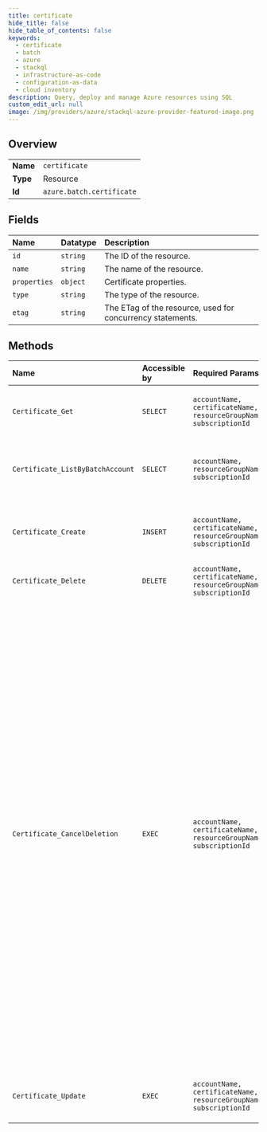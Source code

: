 ```yaml
---
title: certificate
hide_title: false
hide_table_of_contents: false
keywords:
  - certificate
  - batch
  - azure    
  - stackql
  - infrastructure-as-code
  - configuration-as-data
  - cloud inventory
description: Query, deploy and manage Azure resources using SQL
custom_edit_url: null
image: /img/providers/azure/stackql-azure-provider-featured-image.png
---
```

  
    

## Overview
<table><tbody>
<tr><td><b>Name</b></td><td><code>certificate</code></td></tr>
<tr><td><b>Type</b></td><td>Resource</td></tr>
<tr><td><b>Id</b></td><td><code>azure.batch.certificate</code></td></tr>
</tbody></table>

## Fields
| Name | Datatype | Description |
|:-----|:---------|:------------|
| `id` | `string` | The ID of the resource. |
| `name` | `string` | The name of the resource. |
| `properties` | `object` | Certificate properties. |
| `type` | `string` | The type of the resource. |
| `etag` | `string` | The ETag of the resource, used for concurrency statements. |
## Methods
| Name | Accessible by | Required Params | Description |
|:-----|:--------------|:----------------|:------------|
| `Certificate_Get` | `SELECT` | `accountName, certificateName, resourceGroupName, subscriptionId` | Gets information about the specified certificate. |
| `Certificate_ListByBatchAccount` | `SELECT` | `accountName, resourceGroupName, subscriptionId` | Lists all of the certificates in the specified account. |
| `Certificate_Create` | `INSERT` | `accountName, certificateName, resourceGroupName, subscriptionId` | Creates a new certificate inside the specified account. |
| `Certificate_Delete` | `DELETE` | `accountName, certificateName, resourceGroupName, subscriptionId` | Deletes the specified certificate. |
| `Certificate_CancelDeletion` | `EXEC` | `accountName, certificateName, resourceGroupName, subscriptionId` | If you try to delete a certificate that is being used by a pool or compute node, the status of the certificate changes to deleteFailed. If you decide that you want to continue using the certificate, you can use this operation to set the status of the certificate back to active. If you intend to delete the certificate, you do not need to run this operation after the deletion failed. You must make sure that the certificate is not being used by any resources, and then you can try again to delete the certificate. |
| `Certificate_Update` | `EXEC` | `accountName, certificateName, resourceGroupName, subscriptionId` | Updates the properties of an existing certificate. |

